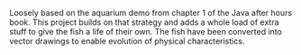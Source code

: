 Loosely based on the aquarium demo from chapter 1 of the Java after hours book. This project builds on that strategy and adds a whole load of extra stuff to give the fish a life of their own. The fish have been converted into vector drawings to enable evolution of physical characteristics.
